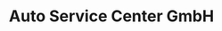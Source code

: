 ---
title: "Auto Service Center GmbH"
url: /wuppertal/auto-service-center-gmbh/
shop: Autowerkstatt
---